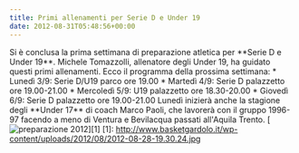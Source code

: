 ```yaml
---
title: Primi allenamenti per Serie D e Under 19
date: 2012-08-31T05:48:56+00:00
---
```

Si è conclusa la prima settimana di preparazione atletica per \*\*Serie D e Under 19\*\*. Michele Tomazzolli, allenatore degli Under 19, ha guidato questi primi allenamenti. Ecco il programma della prossima settimana: \* Lunedì 3/9: Serie D/U19 parco ore 19.00 \* Martedì 4/9: Serie D palazzetto ore 19.00-21.00 \* Mercoledì 5/9: U19 palazzetto ore 18.30-20.00 \* Giovedì 6/9: Serie D palazzetto ore 19.00-21.00 Lunedì inizierà anche la stagione degli \*\*Under 17\*\* di coach Marco Paoli, che lavorerà con il gruppo 1996-97 facendo a meno di Ventura e Bevilacqua passati all'Aquila Trento. \[![](http://www.basketgardolo.it/wp-content/uploads/2012/08/2012-08-28-19.30.24-300x225.jpg "preparazione 2012")\]\[1\] \[1\]: http://www.basketgardolo.it/wp-content/uploads/2012/08/2012-08-28-19.30.24.jpg